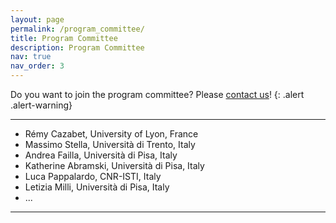 ```yaml
---
layout: page
permalink: /program_committee/
title: Program Committee
description: Program Committee
nav: true
nav_order: 3
---
```


Do you want to join the program committee? Please <a href="mailto:mind-meets-media-workshop@googlegroups.com
">contact us</a>!
{: .alert .alert-warning}

<hr>

<ul>
    <li>Rémy Cazabet, University of Lyon, France</li>
    <li>Massimo Stella, Università di Trento, Italy</li>
    <li>Andrea Failla, Università di Pisa, Italy</li>
    <li>Katherine Abramski, Università di Pisa, Italy</li>
    <li>Luca Pappalardo, CNR-ISTI, Italy</li>
    <li>Letizia Milli, Università di Pisa, Italy</li>
    <li>...</li>
</ul>

<hr>